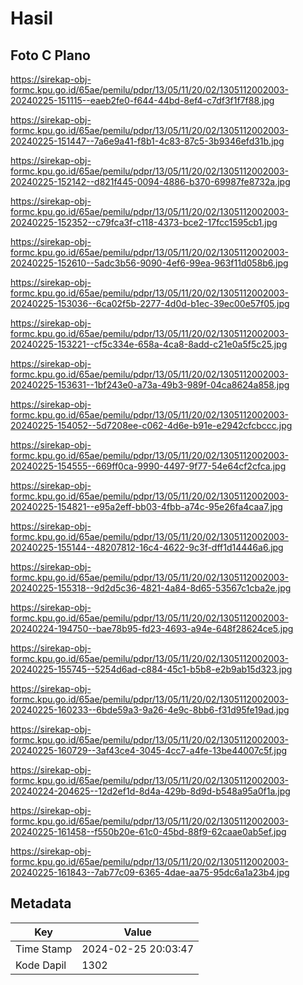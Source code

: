 # Hasil

## Foto C Plano

https://sirekap-obj-formc.kpu.go.id/65ae/pemilu/pdpr/13/05/11/20/02/1305112002003-20240225-151115--eaeb2fe0-f644-44bd-8ef4-c7df3f1f7f88.jpg

https://sirekap-obj-formc.kpu.go.id/65ae/pemilu/pdpr/13/05/11/20/02/1305112002003-20240225-151447--7a6e9a41-f8b1-4c83-87c5-3b9346efd31b.jpg

https://sirekap-obj-formc.kpu.go.id/65ae/pemilu/pdpr/13/05/11/20/02/1305112002003-20240225-152142--d821f445-0094-4886-b370-69987fe8732a.jpg

https://sirekap-obj-formc.kpu.go.id/65ae/pemilu/pdpr/13/05/11/20/02/1305112002003-20240225-152352--c79fca3f-c118-4373-bce2-17fcc1595cb1.jpg

https://sirekap-obj-formc.kpu.go.id/65ae/pemilu/pdpr/13/05/11/20/02/1305112002003-20240225-152610--5adc3b56-9090-4ef6-99ea-963f11d058b6.jpg

https://sirekap-obj-formc.kpu.go.id/65ae/pemilu/pdpr/13/05/11/20/02/1305112002003-20240225-153036--6ca02f5b-2277-4d0d-b1ec-39ec00e57f05.jpg

https://sirekap-obj-formc.kpu.go.id/65ae/pemilu/pdpr/13/05/11/20/02/1305112002003-20240225-153221--cf5c334e-658a-4ca8-8add-c21e0a5f5c25.jpg

https://sirekap-obj-formc.kpu.go.id/65ae/pemilu/pdpr/13/05/11/20/02/1305112002003-20240225-153631--1bf243e0-a73a-49b3-989f-04ca8624a858.jpg

https://sirekap-obj-formc.kpu.go.id/65ae/pemilu/pdpr/13/05/11/20/02/1305112002003-20240225-154052--5d7208ee-c062-4d6e-b91e-e2942cfcbccc.jpg

https://sirekap-obj-formc.kpu.go.id/65ae/pemilu/pdpr/13/05/11/20/02/1305112002003-20240225-154555--669ff0ca-9990-4497-9f77-54e64cf2cfca.jpg

https://sirekap-obj-formc.kpu.go.id/65ae/pemilu/pdpr/13/05/11/20/02/1305112002003-20240225-154821--e95a2eff-bb03-4fbb-a74c-95e26fa4caa7.jpg

https://sirekap-obj-formc.kpu.go.id/65ae/pemilu/pdpr/13/05/11/20/02/1305112002003-20240225-155144--48207812-16c4-4622-9c3f-dff1d14446a6.jpg

https://sirekap-obj-formc.kpu.go.id/65ae/pemilu/pdpr/13/05/11/20/02/1305112002003-20240225-155318--9d2d5c36-4821-4a84-8d65-53567c1cba2e.jpg

https://sirekap-obj-formc.kpu.go.id/65ae/pemilu/pdpr/13/05/11/20/02/1305112002003-20240224-194750--bae78b95-fd23-4693-a94e-648f28624ce5.jpg

https://sirekap-obj-formc.kpu.go.id/65ae/pemilu/pdpr/13/05/11/20/02/1305112002003-20240225-155745--5254d6ad-c884-45c1-b5b8-e2b9ab15d323.jpg

https://sirekap-obj-formc.kpu.go.id/65ae/pemilu/pdpr/13/05/11/20/02/1305112002003-20240225-160233--6bde59a3-9a26-4e9c-8bb6-f31d95fe19ad.jpg

https://sirekap-obj-formc.kpu.go.id/65ae/pemilu/pdpr/13/05/11/20/02/1305112002003-20240225-160729--3af43ce4-3045-4cc7-a4fe-13be44007c5f.jpg

https://sirekap-obj-formc.kpu.go.id/65ae/pemilu/pdpr/13/05/11/20/02/1305112002003-20240224-204625--12d2ef1d-8d4a-429b-8d9d-b548a95a0f1a.jpg

https://sirekap-obj-formc.kpu.go.id/65ae/pemilu/pdpr/13/05/11/20/02/1305112002003-20240225-161458--f550b20e-61c0-45bd-88f9-62caae0ab5ef.jpg

https://sirekap-obj-formc.kpu.go.id/65ae/pemilu/pdpr/13/05/11/20/02/1305112002003-20240225-161843--7ab77c09-6365-4dae-aa75-95dc6a1a23b4.jpg


## Metadata

| Key        | Value               |
| ---------- | ------------------- |
| Time Stamp | 2024-02-25 20:03:47 |
| Kode Dapil | 1302                |



